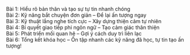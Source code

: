 Bài 1: Hiểu rõ bản thân và tạo sự tự tin nhanh chóng  
Bài 2: Kỹ năng bắt chuyện đơn giản – Để lại ấn tượng ngay  
Bài 3: Kỹ thuật lắng nghe tích cực – Xây dựng thiện cảm tự nhiên  
Bài 4: Bí quyết giao tiếp phi ngôn ngữ – Tạo cảm giác thân thiện  
Bài 5: Phát triển mối quan hệ – Gợi ý cách duy trì liên lạc  
Bài 6: Tổng kết khóa học – Ôn tập nhanh các kỹ năng đã học, tự tin tạo ấn tượng!